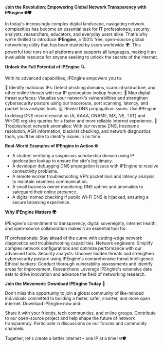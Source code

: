 **Join the Revolution: Empowering Global Network Transparency with IPEngine 🌐🛡️**

In today's increasingly complex digital landscape, navigating network complexities has become an essential task for IT professionals, security analysts, researchers, educators, and everyday users alike. That's why we're thrilled to introduce **IPEngine**, a 100% free, open-source global networking utility that has been trusted by users worldwide 🌍. This powerful tool runs on all platforms and supports all languages, making it an invaluable resource for anyone seeking to unlock the secrets of the internet.

**Unlock the Full Potential of IPEngine 🔍**

With its advanced capabilities, IPEngine empowers you to:

🔭 Identify malicious IPs: Detect phishing domains, scam infrastructure, and other online threats with our IP geolocation lookup feature.
📡 Map digital threat surfaces: Visualize your network's vulnerabilities and strengthen cybersecurity posture using our traceroute, port scanning, latency, and packet loss analysis tools.
💻 Reveal DNS propagation issues: Use IPEngine to debug DNS record resolution (A, AAAA, CNAME, MX, NS, TXT) and WHOIS registry queries for a faster and more reliable internet experience.
🚀 Troubleshoot network anomalies: With our reverse DNS, hostname resolution, ASN information, blacklist checking, and network diagnostics tools, you'll be able to identify issues in no time.

**Real-World Examples of IPEngine in Action 🌐**

* A student verifying a suspicious scholarship domain using IP geolocation lookup to ensure the site's legitimacy.
* A developer debugging DNS propagation issues with IPEngine to resolve connectivity problems.
* A remote worker troubleshooting VPN packet loss and latency analysis to maintain seamless communication.
* A small business owner monitoring DNS uptime and anomalies to safeguard their online presence.
* A digital nomad checking if public Wi-Fi DNS is hijacked, ensuring a secure browsing experience.

**Why IPEngine Matters 🌍**

IPEngine's commitment to transparency, digital sovereignty, internet health, and open-source collaboration makes it an essential tool for:

IT professionals: Stay ahead of the curve with cutting-edge network diagnostics and troubleshooting capabilities.
Network engineers: Simplify complex network configurations and optimize performance with our advanced tools.
Security analysts: Uncover hidden threats and strengthen cybersecurity posture using IPEngine's comprehensive threat intelligence.
Ethical hackers: Conduct thorough vulnerability assessments and identify areas for improvement.
Researchers: Leverage IPEngine's extensive data sets to drive innovation and advance the field of networking research.

**Join the Movement: Download IPEngine Today 🚀**

Don't miss this opportunity to join a global community of like-minded individuals committed to building a faster, safer, smarter, and more open internet. Download IPEngine now and:

Share it with your friends, tech communities, and online groups.
Contribute to our open-source project and help shape the future of network transparency.
Participate in discussions on our forums and community channels.

Together, let's create a better internet – one IP at a time! 🌐🛡️